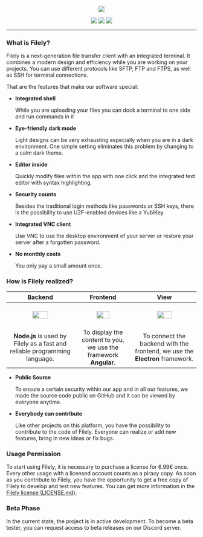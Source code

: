 <p align="center">
  <img src="https://filely.app/img/filely_banner.png">
</p>
<p align="center">
  <a href="https://discord.filely.app"><img src="https://discordapp.com/api/guilds/606439395553443840/widget.png"></a>
  <a href=""><img src="https://img.shields.io/badge/License-Filely--License-Green.svg"/></a>
  <a href=""><img src="https://img.shields.io/badge/Version-1.0-blue.svg"/></a>
</p>

---

### What is Filely?

Filely is a next-generation file transfer client with an integrated terminal.
It combines a modern design and efficiency while you are working on your projects.
You can use different protocols like SFTP, FTP and FTPS, as well as SSH for terminal connections.

That are the features that make our software special:

* **Integrated shell**

  While you are uploading your files you can dock a terminal to one side and run commands in it

* **Eye-friendly dark mode**

  Light designs can be very exhausting especially when you are in a dark environment.
  One simple setting eliminates this problem by changing to a calm dark theme.

* **Editor inside**

  Quickly modify files within the app with one click and the integrated text editor with syntax highlighting.

* **Security counts**

  Besides the traditional login methods like passwords or SSH keys, there is the possibility to use U2F-enabled devices like a YubiKey.

* **Integrated VNC client**

  Use VNC to use the desktop environment of your server or restore your server after a forgotten password.

* **No monthly costs**

  You only pay a small amount once.

### How is Filely realized?

|                         **Backend**                          |                         **Frontend**                         |                           **View**                           |
| :----------------------------------------------------------: | :----------------------------------------------------------: | :----------------------------------------------------------: |
| <br/><img src="https://puu.sh/E42cA/54173c5875.png" width="50%" align="center"/><br/><br/> | <br/><img src="https://puu.sh/E42bR/f0d8173571.png" width="50%" align="center"/><br/><br/> | <br /><img src="https://puu.sh/E42d2/3073972778.png" width="50%" align="center"/><br/><br/> |
| **Node.js** is used by Filely as a fast and reliable programming language. | To display the content to you, we use the framework **Angular**. | To connect the backend with the frontend, we use the **Electron** framework. |

* **Public Source**

  To ensure a certain security within our app and in all our features, we made the source code public on GitHub and it can be viewed by everyone anytime.

* **Everybody can contribute**

  Like other projects on this platform, you have the possibility to contribute to the code of Filely.
  Everyone can realize or add new features, bring in new ideas or fix bugs.

### Usage Permission

To start using Filely, it is necessary to purchase a license for 6.99€ once.
Every other usage with a licensed account counts as a piracy copy.
As soon as you contribute to Filely, you have the opportunity to get a free copy of Filely to develop and test new features. You can get more information in the [Filely license (LICENSE.md)](https://github.com/AlexanderMandera/Filely/blob/master/LICENSE.md).

### Beta Phase

In the current state, the project is in active development.
To become a beta tester, you can request access to beta releases on our Discord server.

